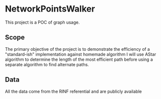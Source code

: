 # NetworkPointsWalker

This project is a POC of graph usage.

## Scope

The primary objective of the project is to demonstrate the efficiency of a "standard-ish" implementation against homemade algorithm
I will use AStar algorithm to determine the length of the most efficient path before using a separate algorithm to find alternate paths.

## Data

All the data come from the RINF referential and are publicly available
